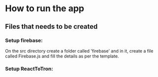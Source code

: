 # How to run the app  
  
## Files that needs to be created  

### Setup firebase:
On the src directory create a folder called 'firebase' and in it, create a file called Firebase.js and fill the details as per the template.  
  

### Setup ReactToTron:
